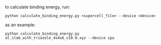 to calculate binding energy, run:
```
python calculate_binding_energy.py <supercell_file> --device <device>
```
as an example:
```
python calculate_binding_energy.py al_slab_with_triazole_4x4x6_v10.0.xyz --device cpu
```
